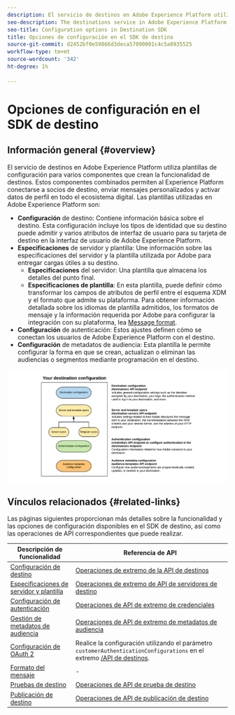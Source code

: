 ```yaml
---
description: El servicio de destinos en Adobe Experience Platform utiliza plantillas de configuración para varios componentes que crean la funcionalidad de destinos. Estos componentes combinados permiten al Experience Platform conectarse a socios de destino, enviar mensajes personalizados y activar datos de perfil en todo el ecosistema digital.
seo-description: The destinations service in Adobe Experience Platform uses configuration templates for several components that build up the destinations functionality. Combined, these components allow Experience Platform to connect to destination partners, send custom messages, and activate profile data across the digital ecosystem.
seo-title: Configuration options in Destination SDK
title: Opciones de configuración en el SDK de destino
source-git-commit: d2452bf0e59866d3deca57090001c4c5a0935525
workflow-type: tm+mt
source-wordcount: '342'
ht-degree: 1%

---
```


# Opciones de configuración en el SDK de destino

## Información general {#overview}

El servicio de destinos en Adobe Experience Platform utiliza plantillas de configuración para varios componentes que crean la funcionalidad de destinos. Estos componentes combinados permiten al Experience Platform conectarse a socios de destino, enviar mensajes personalizados y activar datos de perfil en todo el ecosistema digital. Las plantillas utilizadas en Adobe Experience Platform son:

* **Configuración** de destino: Contiene información básica sobre el destino. Esta configuración incluye los tipos de identidad que su destino puede admitir y varios atributos de interfaz de usuario para su tarjeta de destino en la interfaz de usuario de Adobe Experience Platform.
* **Especificaciones** de servidor y plantilla: Une información sobre las especificaciones del servidor y la plantilla utilizada por Adobe para entregar cargas útiles a su destino.
   * **Especificaciones** del servidor: Una plantilla que almacena los detalles del punto final.
   * **Especificaciones de plantilla**: En esta plantilla, puede definir cómo transformar los campos de atributos de perfil entre el esquema XDM y el formato que admite su plataforma. Para obtener información detallada sobre los idiomas de plantilla admitidos, los formatos de mensaje y la información requerida por Adobe para configurar la integración con su plataforma, lea [Message format](./message-format.md).
* **Configuración** de autenticación: Estos ajustes definen cómo se conectan los usuarios de Adobe Experience Platform con el destino.
* **Configuración** de metadatos de audiencia: Esta plantilla le permite configurar la forma en que se crean, actualizan o eliminan las audiencias o segmentos mediante programación en el destino.

![Plantillas y configuraciones del SDK de destino](./assets/self-service-configuration.png)

## Vínculos relacionados {#related-links}

Las páginas siguientes proporcionan más detalles sobre la funcionalidad y las opciones de configuración disponibles en el SDK de destino, así como las operaciones de API correspondientes que puede realizar.

| Descripción de funcionalidad | Referencia de API |
|--- |--- |
| [Configuración de destino](./destination-configuration.md) | [Operaciones de extremo de la API de destinos](./destination-configuration-api.md) |
| [Especificaciones de servidor y plantilla](./server-and-template-configuration.md) | [Operaciones de extremo de API de servidores de destino](./destination-server-api.md) |
| [Configuración de autenticación](./credentials-configuration.md) | [Operaciones de API de extremo de credenciales](./credentials-configuration-api.md) |
| [Gestión de metadatos de audiencia](./audience-metadata-management.md) | [Operaciones de API de extremo de metadatos de audiencia](./audience-metadata-api.md) |
| [Configuración de OAuth 2](./oauth2-authentication.md) | Realice la configuración utilizando el parámetro `customerAuthenticationConfigurations` en el extremo [/API de destinos](./destination-configuration-api.md). |
| [Formato del mensaje](./message-format.md) | - |
| [Pruebas de destino](./test-destination.md) | [Operaciones de API de prueba de destino](./destination-testing-api.md) |
| [Publicación de destino](./configure-destination-instructions.md#publish-destination) | [Operaciones de API de publicación de destino](./destination-publish-api.md) |
